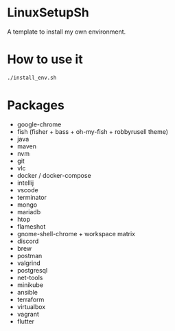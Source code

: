 # LinuxSetupSh
A template to install my own environment.

# How to use it

```bash
./install_env.sh
```

# Packages

* google-chrome
* fish (fisher + bass + oh-my-fish + robbyrusell theme)
* java
* maven
* nvm
* git
* vlc
* docker / docker-compose
* intellij
* vscode
* terminator
* mongo
* mariadb
* htop
* flameshot
* gnome-shell-chrome + workspace matrix
* discord
* brew
* postman
* valgrind
* postgresql
* net-tools
* minikube
* ansible
* terraform
* virtualbox
* vagrant
* flutter
